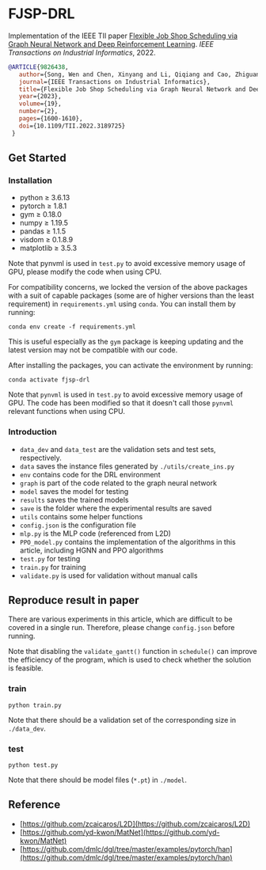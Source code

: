 # FJSP-DRL

<!-- Credits: This is forked (or to be forked) from [https://github.com/songwenas12/fjsp-drl](https://github.com/songwenas12/fjsp-drl) with detailed comments and type hints. -->

Implementation of the IEEE TII paper [Flexible Job Shop Scheduling via Graph Neural Network and Deep Reinforcement Learning](https://ieeexplore.ieee.org/document/9826438). *IEEE Transactions on Industrial Informatics*, 2022.

```bibTeX
@ARTICLE{9826438,  
   author={Song, Wen and Chen, Xinyang and Li, Qiqiang and Cao, Zhiguang},  
   journal={IEEE Transactions on Industrial Informatics},   
   title={Flexible Job Shop Scheduling via Graph Neural Network and Deep Reinforcement Learning},   
   year={2023},  
   volume={19},  
   number={2},  
   pages={1600-1610},  
   doi={10.1109/TII.2022.3189725}
 }
```

## Get Started

### Installation

* python $\ge$ 3.6.13
* pytorch $\ge$ 1.8.1
* gym $\ge$ 0.18.0
* numpy $\ge$ 1.19.5
* pandas $\ge$ 1.1.5
* visdom $\ge$ 0.1.8.9
* matplotlib $\ge$ 3.5.3

Note that pynvml is used in `test.py` to avoid excessive memory usage of GPU, please modify the code when using CPU.

For compatibility concerns, we locked the version of the above packages with a suit of capable packages (some are of higher versions than the least requirement) in `requirements.yml` using `conda`. You can install them by running:

```shell
conda env create -f requirements.yml
```

This is useful especially as the `gym` package is keeping updating and the latest version may not be compatible with our code.

After installing the packages, you can activate the environment by running:

```shell
conda activate fjsp-drl
```

Note that `pynvml` is used in ```test.py``` to avoid excessive memory usage of GPU. The code has been modified so that it doesn't call those `pynvml` relevant functions when using CPU.

### Introduction

* ```data_dev``` and ```data_test``` are the validation sets and test sets, respectively.
* ```data``` saves the instance files generated by ```./utils/create_ins.py```
* ```env``` contains code for the DRL environment
* ```graph``` is part of the code related to the graph neural network
* ```model``` saves the model for testing
* ```results``` saves the trained models
* ```save``` is the folder where the experimental results are saved
* ```utils``` contains some helper functions
* ```config.json``` is the configuration file
* ```mlp.py``` is the MLP code (referenced from L2D)
* ```PPO_model.py``` contains the implementation of the algorithms in this article, including HGNN and PPO algorithms
* ```test.py``` for testing
* ```train.py``` for training
* ```validate.py``` is used for validation without manual calls

## Reproduce result in paper

There are various experiments in this article, which are difficult to be covered in a single run. Therefore, please change ```config.json``` before running.

Note that disabling the ```validate_gantt()``` function in ```schedule()``` can improve the efficiency of the program, which is used to check whether the solution is feasible.

### train

```shell
python train.py
```

Note that there should be a validation set of the corresponding size in ```./data_dev```.

### test

```shell
python test.py
```

Note that there should be model files (```*.pt```) in ```./model```.

## Reference

* [https://github.com/zcaicaros/L2D](https://github.com/zcaicaros/L2D)
* [https://github.com/yd-kwon/MatNet](https://github.com/yd-kwon/MatNet)
* [https://github.com/dmlc/dgl/tree/master/examples/pytorch/han](https://github.com/dmlc/dgl/tree/master/examples/pytorch/han)
